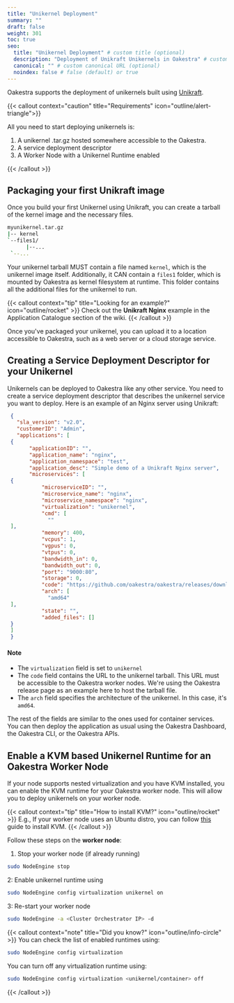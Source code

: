 ```yaml
---
title: "Unikernel Deployment"
summary: ""
draft: false
weight: 301
toc: true
seo:
  title: "Unikernel Deployment" # custom title (optional)
  description: "Deployment of Unikraft Unikernels in Oakestra" # custom description (recommended)
  canonical: "" # custom canonical URL (optional)
  noindex: false # false (default) or true
---
```


Oakestra supports the deployment of unikernels built using [Unikraft](http://unikraft.org). 

{{< callout context="caution" title="Requirements" icon="outline/alert-triangle">}}

All you need to start deploying unikernels is:

1. A unikernel .tar.gz hosted somewhere accessible to the Oakestra.
2. A service deployment descriptor 
3. A Worker Node with a Unikernel Runtime enabled

{{< /callout >}}

## Packaging your first Unikraft image 

Once you build your first Unikernel using Unikraft, you can create a tarball of the kernel image and the necessary files.

```bash
myunikernel.tar.gz
|-- kernel
`--files1/
      |--...
 `--...
```

Your unikernel tarball MUST contain a file named `kernel`, which is the unikernel image itself. Additionally, it CAN contain a `files1` folder, which is mounted by Oakestra as kernel filesystem at runtime. This folder contains all the additional files for the unikernel to run.

{{< callout context="tip" title="Looking for an example?" icon="outline/rocket" >}}
Check out the **Unikraft Nginx** example in the Application Catalogue section of the wiki.
{{< /callout >}}

Once you've packaged your unikernel, you can upload it to a location accessible to Oakestra, such as a web server or a cloud storage service.

## Creating a Service Deployment Descriptor for your Unikernel

Unikernels can be deployed to Oakestra like any other service. You need to create a service deployment descriptor that describes the unikernel service you want to deploy.
Here is an example of an Nginx server using Unikraft:

```json {title="unikernel-nginx.json"}
 {
   "sla_version": "v2.0",
   "customerID": "Admin",
   "applications": [
 {
       "applicationID": "",
       "application_name": "nginx",
       "application_namespace": "test",
       "application_desc": "Simple demo of a Unikraft Nginx server",
       "microservices": [
 {
           "microserviceID": "",
           "microservice_name": "nginx",
           "microservice_namespace": "nginx",
           "virtualization": "unikernel",
           "cmd": [
             ""
 ],
           "memory": 400,
           "vcpus": 1,
           "vgpus": 0,
           "vtpus": 0,
           "bandwidth_in": 0,
           "bandwidth_out": 0,
           "port": "9000:80",
           "storage": 0,
           "code": "https://github.com/oakestra/oakestra/releases/download/alpha-v0.4.301/nginx_amd64.tar.gz",
           "arch": [
             "amd64"
 ],
           "state": "",
           "added_files": []
 }
 ]
 }
 ```

 #### Note

- The `virtualization` field is set to `unikernel`
- The `code` field contains the URL to the unikernel tarball. This URL must be accessible to the Oakestra worker nodes. We're using the Oakestra release page as an example here to host the tarball file.
- The `arch` field specifies the architecture of the unikernel. In this case, it's `amd64`.

The rest of the fields are similar to the ones used for container services.
You can then deploy the application as usual using the Oakestra Dashboard, the Oakestra CLI, or the Oakestra APIs.

## Enable a KVM based Unikernel Runtime for an Oakestra Worker Node

If your node supports nested virtualization and you have KVM installed, you can enable the KVM runtime for your Oakestra worker node. This will allow you to deploy unikernels on your worker node.

{{< callout context="tip" title="How to install KVM?" icon="outline/rocket" >}}
E.g., If your worker node uses an Ubuntu distro, you can follow [this](https://phoenixnap.com/kb/ubuntu-install-kvm) guide to install KVM.
{{< /callout >}}

Follow these steps on the **worker node**:

1. Stop your worker node (if already running)
```bash
sudo NodeEngine stop
```
2: Enable unikernel runtime using 
```bash
sudo NodeEngine config virtualization unikernel on
```
3: Re-start your worker node
```bash
sudo NodeEngine -a <Cluster Orchestrator IP> -d
```
{{< callout context="note" title="Did you know?" icon="outline/info-circle" >}}
You can check the list of enabled runtimes using:
```bash
sudo NodeEngine config virtualization
```

You can turn off any virtualization runtime using:
```bash
sudo NodeEngine config virtualization <unikernel/container> off
```
{{< /callout >}}



